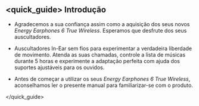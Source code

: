 ## <quick_guide> Introdução

* Agradecemos a sua confiança assim como a aquisição dos seus novos *Energy Earphones 6 True Wireless*. Esperamos que desfrute dos seus auscultadores.

* Auscultadores In-Ear sem fios para experimentar a verdadeira liberdade de movimento. Atenda as suas chamadas, controle a lista de músicas durante 5 horas e experimente a adaptação perfeita com ajuda dos suportes ajustáveis para os ouvidos. 

* Antes de começar a utilizar os seus *Energy Earphones 6 True Wireless*, aconselhamos ler o presente manual para familiarizar-se com o produto. 

</unique> </quick_guide>
